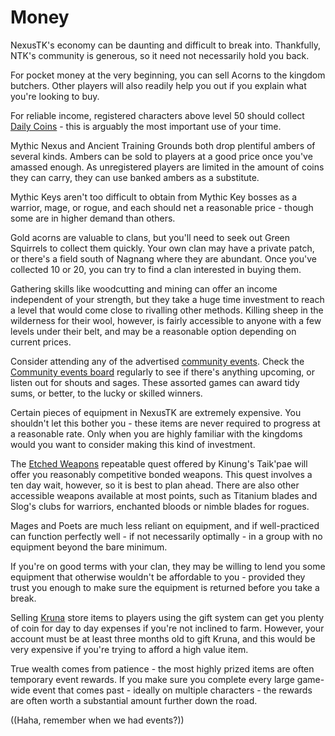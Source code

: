 # Money

NexusTK's economy can be daunting and difficult to break into. Thankfully, NTK's community is generous, so it need not necessarily hold you back.

For pocket money at the very beginning, you can sell Acorns to the kingdom butchers. Other players will also readily help you out if you explain what you're looking to buy.

For reliable income, registered characters above level 50 should collect [Daily Coins](economy/daily-coins.md) - this is arguably the most important use of your time.

Mythic Nexus and Ancient Training Grounds both drop plentiful ambers of several kinds. Ambers can be sold to players at a good price once you've amassed enough. As unregistered players are limited in the amount of coins they can carry, they can use banked ambers as a substitute.

Mythic Keys aren't too difficult to obtain from Mythic Key bosses as a warrior, mage, or rogue, and each should net a reasonable price - though some are in higher demand than others.

Gold acorns are valuable to clans, but you'll need to seek out Green Squirrels to collect them quickly. Your own clan may have a private patch, or there's a field south of Nagnang where they are abundant. Once you've collected 10 or 20, you can try to find a clan interested in buying them.

Gathering skills like woodcutting and mining can offer an income independent of your strength, but they take a huge time investment to reach a level that would come close to rivalling other methods. Killing sheep in the wilderness for their wool, however, is fairly accessible to anyone with a few levels under their belt, and may be a reasonable option depending on current prices.

Consider attending any of the advertised [community events](community/community-events.md). Check the [Community events board](community/boards.md) regularly to see if there's anything upcoming, or listen out for shouts and sages. These assorted games can award tidy sums, or better, to the lucky or skilled winners.

Certain pieces of equipment in NexusTK are extremely expensive. You shouldn't let this bother you - these items are never required to progress at a reasonable rate. Only when you are highly familiar with the kingdoms would you want to consider making this kind of investment.

The [Etched Weapons](quests/etched-weapons.md) repeatable quest offered by Kinung's Taik'pae will offer you reasonably competitive bonded weapons. This quest involves a ten day wait, however, so it is best to plan ahead. There are also other accessible weapons available at most points, such as Titanium blades and Slog's clubs for warriors, enchanted bloods or nimble blades for rogues.

Mages and Poets are much less reliant on equipment, and if well-practiced can function perfectly well - if not necessarily optimally - in a group with no equipment beyond the bare minimum.

If you're on good terms with your clan, they may be willing to lend you some equipment that otherwise wouldn't be affordable to you - provided they trust you enough to make sure the equipment is returned before you take a break.

Selling [Kruna](economy/kruna.md) store items to players using the gift system can get you plenty of coin for day to day expenses if you're not inclined to farm. However, your account must be at least three months old to gift Kruna, and this would be very expensive if you're trying to afford a high value item.

True wealth comes from patience - the most highly prized items are often temporary event rewards. If you make sure you complete every large game-wide event that comes past - ideally on multiple characters - the rewards are often worth a substantial amount further down the road.

((Haha, remember when we had events?))
